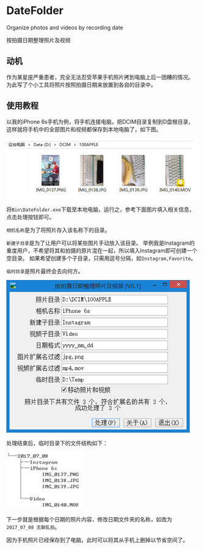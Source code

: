 # DateFolder
Organize photos and videos by recording date

按拍摄日期整理照片及视频

## 动机

作为某星座严重患者，完全无法忍受苹果手机照片拷到电脑上后一团糟的情况。
为此写了个小工具将照片按照拍摄日期来放置到各自的目录中。

## 使用教程

以我的iPhone 6s手机为例，将手机连接电脑，把DCIM目录复制到D盘根目录，这样就将手机中的全部图片和视频都保存到本地电脑了，如下图。

![](Doc\PhoneDir.jpg)

将`Bin\DateFolder.exe`下载至本地电脑，运行之，参考下面图片填入相关信息，点击处理按钮即可。

`相机名称`是为了将照片存入该名称下的目录。

`新建子目录`是为了让用户可以将某些图片手动放入该目录。
举例我是Instagram的重度用户，不希望将其和拍摄的原片混在一起，所以填入Instagram即可创建一个空目录。
如果希望创建多个子目录，只需用逗号分隔，如`Instagram,Favorite`。

`临时目录`是照片最终会去向何方。

![](Doc\AppUI.jpg)

处理结束后，临时目录下的文件结构如下：

![](Doc\FinalDir.jpg)

下一步就是根据每个日期的照片内容，修改日期文件夹的名称，如改为`2017_07_08 无聊乱拍`。

因为手机照片已经保存到了电脑，此时可以将其从手机上删掉以节省空间了。